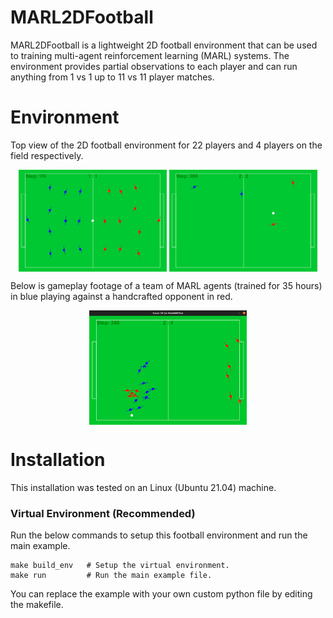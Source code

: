 # MARL2DFootball
MARL2DFootball is a lightweight 2D football environment that can be used to training multi-agent reinforcement learning (MARL) systems. The environment provides partial observations to each player and can run anything from 1 vs 1 up to 11 vs 11 player matches.

# Environment
Top view of the 2D football environment for 22 players and 4 players on the field respectively.
<p style="text-align:center;">
<img align="center" src="Images/11_agent_top.png" width="47%">
<img align="center" src="Images/2_agent_top.png" width="47%">
</p>

Below is gameplay footage of a team of MARL agents (trained for 35 hours) in blue playing against a handcrafted opponent in red. 

<p align="center">
  <img align="center" src="Images/trained_agents.gif" width="50%">
</p>

# Installation

This installation was tested on an Linux (Ubuntu 21.04) machine.
### Virtual Environment (**Recommended**)

Run the below commands to setup this football environment and run the main example.
```
make build_env   # Setup the virtual environment.
make run         # Run the main example file.
```
You can replace the example with your own custom python file by editing the makefile.

